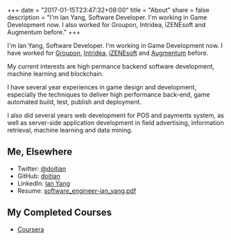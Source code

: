 +++
date = "2017-01-15T23:47:32+08:00"
title = "About"
share = false
description = "I'm Ian Yang, Software Developer. I'm working in Game Development now. I also worked for Groupon, Intridea, iZENEsoft and Augmentum before."
+++

I'm Ian Yang, Software Developer. I'm working in Game Development now. I have worked for [Groupon][2], [Intridea][3], [iZENEsoft][4] and [Augmentum][5] before.

My current interests are high permance backend software development, machine learning and blockchain. 

I have several year experiences in game design and development, especially the techniques to deliver high performance back-end, game automated build, test, publish and deployment.

I also did several years web development for POS and payments system, as well as server-side application development in field advertising, information retrieval, machine learning and data mining.

<!--more-->

## Me, Elsewhere

- Twitter: [@doitian][8]
- GitHub: [doitian][9]
- LinkedIn: [Ian Yang][7]
- Resume: [software\_engineer-ian\_yang.pdf][6]

## My Completed Courses

- [Coursera][11]

[2]:	https://www.groupon.com/
[3]:	http://www.intridea.com
[4]:	https://www.linkedin.com/company/izenesoft-shanghai-co.-ltd/
[5]:	https://www.augmentum.com
[6]:	http://shared.iany.me/2017/11/29-eaa93d/lead_software_engineer-ian_yang.pdf
[7]:	https://www.linkedin.com/in/ianyang
[8]:	https://twitter.com/doitian
[9]:	https://github.com/doitian
[11]:	https://www.coursera.org/user/i/bbafd1ce323b828803f265dba73d9968
